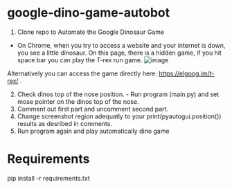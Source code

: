 # google-dino-game-autobot
1. Clone repo to Automate the Google Dinosaur Game
 - On Chrome, when you try to access a website and your internet is down, you see a little dinosaur. On this page, there is a hidden game, if you hit space bar you can play the T-rex run game. 
 ![image](https://user-images.githubusercontent.com/125986679/229871993-ae6bb2ed-a1ea-4642-8b26-234101941e7c.png)

 Alternatively you can access the game directly here: https://elgoog.im/t-rex/ .

2. Check dinos top of the nose position. - Run program (main.py) and set mose pointer on the dinos top of the nose.
3. Comment out first part and uncomment second part.
3. Change screenshot region adequatly to your print(pyautogui.position()) results as desribed in comments.
4. Run program again and play automatically dino game

# Requirements
pip install -r requirements.txt
